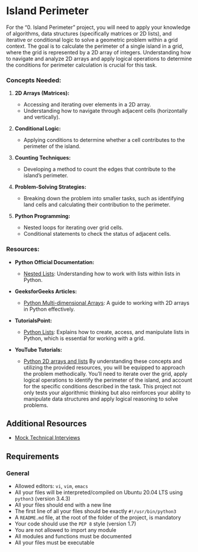# Island Perimeter

For the “0. Island Perimeter” project, you will need to apply your knowledge of algorithms, data structures (specifically matrices or 2D lists), and iterative or conditional logic to solve a geometric problem within a grid context. The goal is to calculate the perimeter of a single island in a grid, where the grid is represented by a 2D array of integers. Understanding how to navigate and analyze 2D arrays and apply logical operations to determine the conditions for perimeter calculation is crucial for this task.

### Concepts Needed:
1. **2D Arrays (Matrices):**

    * Accessing and iterating over elements in a 2D array.
    * Understanding how to navigate through adjacent cells (horizontally and vertically).
2. **Conditional Logic:**

    * Applying conditions to determine whether a cell contributes to the perimeter of the island.
3. **Counting Techniques:**

    * Developing a method to count the edges that contribute to the island’s perimeter.
4. **Problem-Solving Strategies:**

    * Breaking down the problem into smaller tasks, such as identifying land cells and calculating their contribution to the perimeter.
5. **Python Programming:**

    * Nested loops for iterating over grid cells.
    * Conditional statements to check the status of adjacent cells.
### Resources:
* **Python Official Documentation:**

    * [Nested Lists](https://docs.python.org/3/tutorial/datastructures.html#nested-list-comprehensions): Understanding how to work with lists within lists in Python.
* **GeeksforGeeks Articles:**

    * [Python Multi-dimensional Arrays](https://www.geeksforgeeks.org/python-using-2d-arrays-lists-the-right-way/): A guide to working with 2D arrays in Python effectively.
* **TutorialsPoint:**

    * [Python Lists](https://www.tutorialspoint.com/python/python_lists.htm): Explains how to create, access, and manipulate lists in Python, which is essential for working with a grid.
* **YouTube Tutorials:**

    * [Python 2D arrays and lists](https://www.youtube.com/watch?feature=shared&v=aNzepGawwCI)
By understanding these concepts and utilizing the provided resources, you will be equipped to approach the problem methodically. You’ll need to iterate over the grid, apply logical operations to identify the perimeter of the island, and account for the specific conditions described in the task. This project not only tests your algorithmic thinking but also reinforces your ability to manipulate data structures and apply logical reasoning to solve problems.

## Additional Resources
* [Mock Technical Interviews](https://www.youtube.com/watch?feature=shared&v=fFgEM6CMQc4)
## Requirements
### General
* Allowed editors: `vi`, `vim`, `emacs`
* All your files will be interpreted/compiled on Ubuntu 20.04 LTS using `python3` (version 3.4.3)
* All your files should end with a new line
* The first line of all your files should be exactly `#!/usr/bin/python3`
* A `README.md` file, at the root of the folder of the project, is mandatory
* Your code should use the `PEP 8` style (version 1.7)
* You are not allowed to import any module
* All modules and functions must be documented
* All your files must be executable